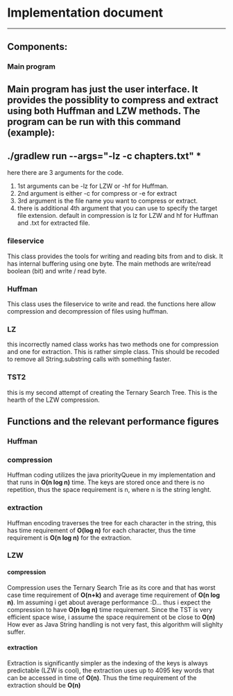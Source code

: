 # Implementation document
-----
## Components:
### Main program

Main program has just the user interface. It provides the possiblity to compress and extract using both Huffman and LZW methods.
The program can be run with this command (example):
---
 ./gradlew run --args="-lz -c chapters.txt" *
---
here there are 3 arguments for the code.
1. 1st arguments can be -lz for LZW or -hf for Huffman.
2. 2nd argument is either -c for compress or -e for extract
3. 3rd argument is the file name you want to compress or extract.
4. there is additional 4th argument that you can use to specify the target file extension. default in compression is lz for LZW and hf for Huffman and .txt for extracted file.

### fileservice
This class provides the tools for writing and reading bits from and to disk. It has internal buffering using one byte. The main methods are write/read boolean (bit) and write / read byte.

### Huffman 
This class uses the fileservice to write and read. the functions here allow compression and decompression of files using huffman.

### LZ
this incorrectly named class works has two methods one for compression and one for extraction. This is rather simple class.
This should be recoded to remove all String.substring calls with something faster.

### TST2
this is my second attempt of creating the Ternary Search Tree. This is the hearth of the LZW compression.

## Functions and the relevant performance figures
### Huffman
### compression
Huffman coding utilizes the java priorityQueue in my implementation and that runs in **O(n log n)** time. The keys are stored once and there is no repetition, thus the space requirement is n, where n is the string lenght.
### extraction
Huffman encoding traverses the tree for each character in the string, this has time requirement of **O(log n)** for each character, thus the time requirement is **O(n log n)** for the extraction.

### LZW
#### compression
Compression uses the Ternary Search Trie as its core and that has worst case time requirement of **O(n+k)** and average time requirement of **O(n log n)**. Im assuming i get about average performance :D... thus i expect the compression to have  **O(n log n)** time requirement. Since the TST is very efficient space wise, i assume the space requirement ot be close to **O(n)**
How ever as Java String handling is not very fast, this algorithm will slighlty suffer.
#### extraction
Extraction is significantly simpler as the indexing of the keys is always predictable (LZW is cool), the extraction uses up to 4095 key words that can be accessed in time of **O(n)**. Thus the time requirement of the extraction should be **O(n)**


